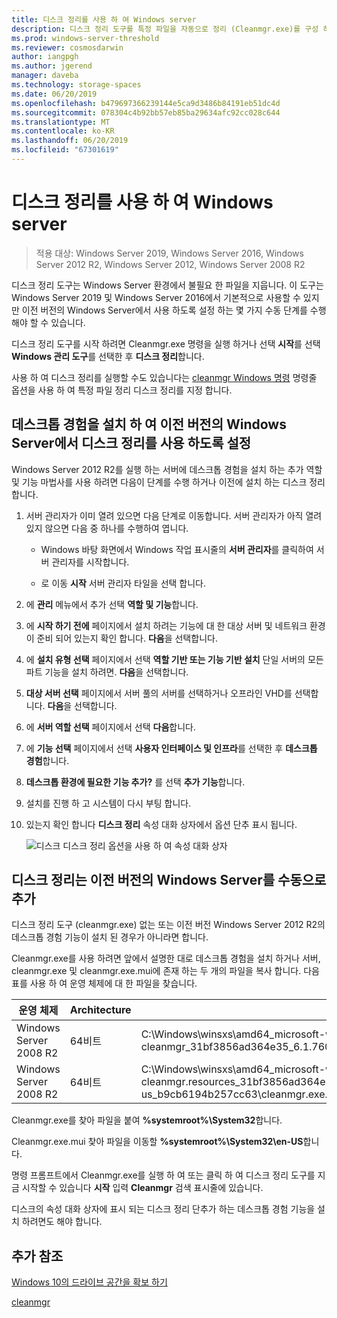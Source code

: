 ```yaml
---
title: 디스크 정리를 사용 하 여 Windows server
description: 디스크 정리 도구를 특정 파일을 자동으로 정리 (Cleanmgr.exe)를 구성 하려면 명령줄 옵션을 사용 하는 방법에 알아봅니다.
ms.prod: windows-server-threshold
ms.reviewer: cosmosdarwin
author: iangpgh
ms.author: jgerend
manager: daveba
ms.technology: storage-spaces
ms.date: 06/20/2019
ms.openlocfilehash: b479697366239144e5ca9d3486b84191eb51dc4d
ms.sourcegitcommit: 078304c4b92bb57eb85ba29634afc92cc028c644
ms.translationtype: MT
ms.contentlocale: ko-KR
ms.lasthandoff: 06/20/2019
ms.locfileid: "67301619"
---
```

# <a name="using-disk-cleanup-on-windows-server"></a>디스크 정리를 사용 하 여 Windows server

> 적용 대상: Windows Server 2019, Windows Server 2016, Windows Server 2012 R2, Windows Server 2012, Windows Server 2008 R2

디스크 정리 도구는 Windows Server 환경에서 불필요 한 파일을 지웁니다. 이 도구는 Windows Server 2019 및 Windows Server 2016에서 기본적으로 사용할 수 있지만 이전 버전의 Windows Server에서 사용 하도록 설정 하는 몇 가지 수동 단계를 수행 해야 할 수 있습니다.

디스크 정리 도구를 시작 하려면 Cleanmgr.exe 명령을 실행 하거나 선택 **시작**를 선택 **Windows 관리 도구**를 선택한 후 **디스크 정리**합니다.

사용 하 여 디스크 정리를 실행할 수도 있습니다는 [cleanmgr Windows 명령](../../administration/windows-commands/clean-mgr.md) 명령줄 옵션을 사용 하 여 특정 파일 정리 디스크 정리를 지정 합니다.

## <a name="enable-disk-cleanup-on-an-earlier-version-of-windows-server-by-installing-the-desktop-experience"></a>데스크톱 경험을 설치 하 여 이전 버전의 Windows Server에서 디스크 정리를 사용 하도록 설정

Windows Server 2012 R2를 실행 하는 서버에 데스크톱 경험을 설치 하는 추가 역할 및 기능 마법사를 사용 하려면 다음이 단계를 수행 하거나 이전에 설치 하는 디스크 정리 합니다.

1. 서버 관리자가 이미 열려 있으면 다음 단계로 이동합니다. 서버 관리자가 아직 열려 있지 않으면 다음 중 하나를 수행하여 엽니다.

   - Windows 바탕 화면에서 Windows 작업 표시줄의 **서버 관리자**를 클릭하여 서버 관리자를 시작합니다.

   - 로 이동 **시작** 서버 관리자 타일을 선택 합니다.

1. 에 **관리** 메뉴에서 추가 선택 **역할 및 기능**합니다.

1. 에 **시작 하기 전에** 페이지에서 설치 하려는 기능에 대 한 대상 서버 및 네트워크 환경이 준비 되어 있는지 확인 합니다. **다음**을 선택합니다.

1. 에 **설치 유형 선택** 페이지에서 선택 **역할 기반 또는 기능 기반 설치** 단일 서버의 모든 파트 기능을 설치 하려면. **다음**을 선택합니다.

1. **대상 서버 선택** 페이지에서 서버 풀의 서버를 선택하거나 오프라인 VHD를 선택합니다. **다음**을 선택합니다.

1. 에 **서버 역할 선택** 페이지에서 선택 **다음**합니다.

1. 에 **기능 선택** 페이지에서 선택 **사용자 인터페이스 및 인프라**를 선택한 후 **데스크톱 경험**합니다.

1. **데스크톱 환경에 필요한 기능 추가?** 를 선택 **추가 기능**합니다.

1. 설치를 진행 하 고 시스템이 다시 부팅 합니다.

1. 있는지 확인 합니다 **디스크 정리** 속성 대화 상자에서 옵션 단추 표시 됩니다.

   ![디스크 디스크 정리 옵션을 사용 하 여 속성 대화 상자](media/diskpropswcleanup.png)

## <a name="manually-add-disk-cleanup-to-an-earlier-version-of-windows-server"></a>디스크 정리는 이전 버전의 Windows Server를 수동으로 추가

디스크 정리 도구 (cleanmgr.exe) 없는 또는 이전 버전 Windows Server 2012 R2의 데스크톱 경험 기능이 설치 된 경우가 아니라면 합니다.

Cleanmgr.exe를 사용 하려면 앞에서 설명한 대로 데스크톱 경험을 설치 하거나 서버, cleanmgr.exe 및 cleanmgr.exe.mui에 존재 하는 두 개의 파일을 복사 합니다. 다음 표를 사용 하 여 운영 체제에 대 한 파일을 찾습니다.

| 운영 체제  | Architecture  | 파일 위치  |
| ----------------- | -------------- | --------------- |
| Windows Server 2008 R2 | 64비트 | C:\Windows\winsxs\amd64_microsoft-windows-cleanmgr_31bf3856ad364e35_6.1.7600.16385_none_c9392808773cd7da\cleanmgr.exe 
| Windows Server 2008 R2 | 64비트 | C:\Windows\winsxs\amd64_microsoft-windows-cleanmgr.resources_31bf3856ad364e35_6.1.7600.16385_en-us_b9cb6194b257cc63\cleanmgr.exe.mui |

Cleanmgr.exe를 찾아 파일을 붙여 **%systemroot%\System32**합니다.

Cleanmgr.exe.mui 찾아 파일을 이동할 **%systemroot%\System32\en-US**합니다.

명령 프롬프트에서 Cleanmgr.exe를 실행 하 여 또는 클릭 하 여 디스크 정리 도구를 지금 시작할 수 있습니다 **시작** 입력 **Cleanmgr** 검색 표시줄에 있습니다.

디스크의 속성 대화 상자에 표시 되는 디스크 정리 단추가 하는 데스크톱 경험 기능을 설치 하려면도 해야 합니다.

## <a name="additional-references"></a>추가 참조

[Windows 10의 드라이브 공간을 확보 하기](https://support.microsoft.com/en-us/help/12425/windows-10-free-up-drive-space)

[cleanmgr](../../administration/windows-commands/clean-mgr.md)
